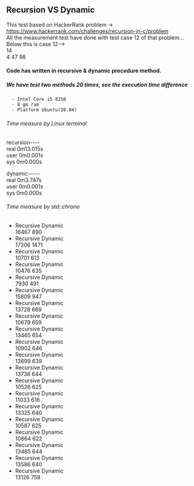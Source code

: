 ## Recursion VS Dynamic
This test based on HackerRank problem -> https://www.hackerrank.com/challenges/recursion-in-c/problem  
All the measurement test have done with test case 12 of that problem...  
Below this is case 12-->  
14  
4 47 98  


#### Code has written in recursive & dynamic procedure method.
##### We have test two methods 20 times, see the execution time difference
      - Intel Core i5 8250
      - 8 gm ram
      - Platform Ubuntu(20.04)
      
###### Time measure by Linux terminal  
recursion----  
real	0m13.015s  
user	0m0.001s  
sys	0m0.000s  

dynamic-----  
real	0m3.747s  
user	0m0.001s  
sys	0m0.000s  




###### Time measure by std::chrono
      
- Recursive          Dynamic  
 16467               890
- Recursive          Dynamic  
 17206               1471
- Recursive          Dynamic  
 10701               613
- Recursive          Dynamic  
 10476               635
- Recursive          Dynamic  
 7930               491
- Recursive          Dynamic  
 15809               947
- Recursive          Dynamic  
 13728               669
- Recursive          Dynamic  
 10679               659
- Recursive          Dynamic  
 13465               654
- Recursive          Dynamic  
 10902               646
- Recursive          Dynamic  
 13699               639
- Recursive          Dynamic  
 13738               644
- Recursive          Dynamic  
 10526               625
- Recursive          Dynamic  
 11033               616
- Recursive          Dynamic  
 13325               640
- Recursive          Dynamic  
 10587               625
- Recursive          Dynamic  
 10864               622
- Recursive          Dynamic  
 13485               644
- Recursive          Dynamic  
 13586               640
- Recursive          Dynamic  
 13126               758
 
